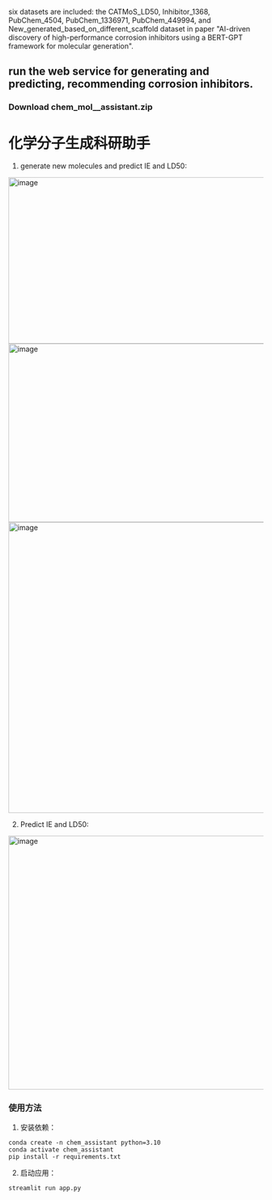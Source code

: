 six datasets are included: the CATMoS_LD50, Inhibitor_1368, PubChem_4504, PubChem_1336971, PubChem_449994, and New_generated_based_on_different_scaffold dataset in paper "AI-driven discovery of high-performance corrosion inhibitors using a BERT-GPT framework for molecular generation". 

## run the web service for generating and predicting, recommending corrosion inhibitors.
### Download chem_mol__assistant.zip
# 化学分子生成科研助手
1) generate new molecules and predict IE and LD50:
 <img width="831" height="329" alt="image" src="https://github.com/user-attachments/assets/53231929-678b-4fdb-8f30-47fd8ae79784" />
 <img width="841" height="353" alt="image" src="https://github.com/user-attachments/assets/0a4fb4a1-2ca0-43c5-bd47-211e62e07f5a" />
<img width="859" height="575" alt="image" src="https://github.com/user-attachments/assets/beb5b666-b849-4e90-af57-7397ae1331ea" />

2) Predict IE and LD50:
 
<img width="865" height="502" alt="image" src="https://github.com/user-attachments/assets/0e83c5ff-e455-49e0-959a-fdca10796a39" />

### 使用方法

1. 安装依赖：
```
conda create -n chem_assistant python=3.10
conda activate chem_assistant
pip install -r requirements.txt
```

2. 启动应用：
```
streamlit run app.py
```
